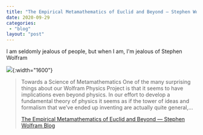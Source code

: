 ```yaml
---
title: "The Empirical Metamathematics of Euclid and Beyond — Stephen Wolfram Blog"
date: 2020-09-29
categories: 
 - "blog"
layout: "post"
---
```


I am seldomly jealous of people, but when I am, I'm jealous of Stephen Wolfram

![](https://i1.wp.com/writings.stephenwolfram.com/data/uploads/2020/09/the-empirical-metamathematics-of-euclid-and-beyond.png){:width="1600"}

> Towards a Science of Metamathematics One of the many surprising things about our Wolfram Physics Project is that it seems to have implications even beyond physics. In our effort to develop a fundamental theory of physics it seems as if the tower of ideas and formalism that we’ve ended up inventing are actually quite general,…  
> 
> [The Empirical Metamathematics of Euclid and Beyond — Stephen Wolfram Blog](https://writings.stephenwolfram.com/2020/09/the-empirical-metamathematics-of-euclid-and-beyond/)
